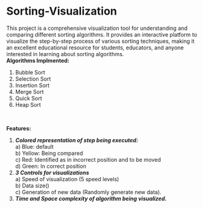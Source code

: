 # Sorting-Visualization
This project is a comprehensive visualization tool for understanding and comparing different sorting algorithms. It provides an interactive platform to visualize the step-by-step process of various sorting techniques, making it an excellent educational resource for students, educators, and anyone interested in learning about sorting algorithms.
<br>
<b>Algorithms Implmented: </b><br>
1) Bubble Sort <br>
2) Selection Sort <br>
3) Insertion Sort <br>
4) Merge Sort <br>
5) Quick Sort <br>
6) Heap Sort
<br>

<b>Features: </b><br>
1) <i><b>Colored representation of step being executed: <br></b></i>
	a) Blue: default <br>
	b) Yellow: Being compared <br>
	c) Red: Identified as in incorrect position and to be moved <br>
	d) Green: In correct position <br>
2) <i><b>3 Controls for visualizations</b><br></i>
	a) Speed of visualization (5 speed levels)<br>
	b) Data size()<br>
	c) Generation of new data (Randomly generate new data).<br>
3) <i><b>Time and Space complexity of algorithm being visualized.</b></i>
